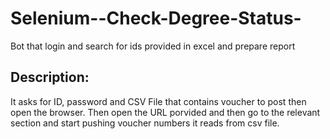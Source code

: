 # Selenium--Check-Degree-Status-
 Bot that login and search for ids provided in excel and prepare report

## Description:
It asks for ID, password and CSV File that contains voucher to post then open the browser. Then open the URL porvided and then go to the relevant section and start pushing voucher numbers it reads from csv file.